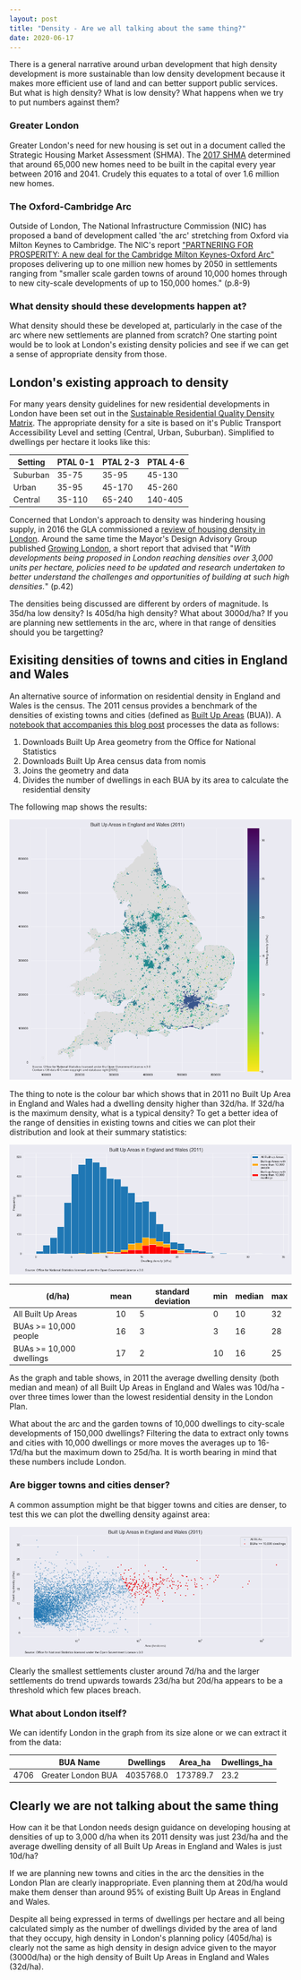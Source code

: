 ```yaml
---
layout: post
title: "Density - Are we all talking about the same thing?"
date: 2020-06-17
---
```


There is a general narrative around urban development that high density development is more sustainable than low density development because it makes more efficient use of land and can better support public services. But what is high density? What is low density? What happens when we try to put numbers against them?

### Greater London

Greater London's need for new housing is set out in a document called the Strategic Housing Market Assessment (SHMA). The [2017 SHMA](https://www.london.gov.uk/sites/default/files/london_shma_2017.pdf) determined that around 65,000 new homes need to be built in the capital every year between 2016 and 2041. Crudely this equates to a total of over 1.6 million new homes.

### The Oxford-Cambridge Arc

Outside of London, The National Infrastructure Commission (NIC) has proposed a band of development called 'the arc' stretching from Oxford via Milton Keynes to Cambridge. The NIC's report ["PARTNERING FOR PROSPERITY: A new deal for the Cambridge Milton Keynes-Oxford Arc"](https://www.nic.org.uk/wp-content/uploads/Partnering-for-Prosperty.pdf) proposes delivering up to one million new homes by 2050 in settlements ranging from "smaller scale garden towns of around 10,000 homes through to new city-scale developments of up to 150,000 homes." (p.8-9)

### What density should these developments happen at?

What density should these be developed at, particularly in the case of the arc where new settlements are planned from scratch? One starting point would be to look at London's existing density policies and see if we can get a sense of appropriate density from those.

## London's existing approach to density

For many years density guidelines for new residential developments in London have been set out in the [Sustainable Residential Quality Density Matrix](https://www.london.gov.uk/what-we-do/planning/london-plan/current-london-plan/london-plan-chapter-3/policy-34-optimising). The appropriate density for a site is based on it's Public Transport Accessibility Level and setting (Central, Urban, Suburban). Simplified to dwellings per hectare it looks like this:

|Setting|PTAL 0-1|PTAL 2-3|PTAL 4-6|
|---|---|---|---|
|Suburban|35-75|35-95|45-130|
|Urban|35-95|45-170|45-260|
|Central|35-110|65-240|140-405|

Concerned that London's approach to density was hindering housing supply, in 2016 the GLA commissioned a [review of housing density in London](https://www.london.gov.uk/what-we-do/planning/london-plan/london-plan-technical-and-research-reports#acc-i-48973). Around the same time the Mayor's Design Advisory Group published [Growing London](https://www.london.gov.uk/sites/default/files/mdag_agenda_growing_london.pdf), a short report that advised that "*With developments being proposed in London reaching densities over 3,000 units per hectare, policies need to be updated and research undertaken to better understand the challenges and opportunities of building at such high densities.*" (p.42)

The densities being discussed are different by orders of magnitude. Is 35d/ha low density? Is 405d/ha high density? What about 3000d/ha? If you are planning new settlements in the arc, where in that range of densities should you be targetting?

## Exisiting densities of towns and cities in England and Wales

An alternative source of information on residential density in England and Wales is the census. The 2011 census provides a benchmark of the densities of existing towns and cities (defined as [Built Up Areas](https://www.nomisweb.co.uk/articles/ref/builtupareas_userguidance.pdf) (BUA)). A [notebook that accompanies this blog post](https://github.com/AtelierLibre/AtelierLibre.github.io/blob/master/_jupyter/200617_BUA_DwellingDensity.ipynb) processes the data as follows:

1. Downloads Built Up Area geometry from the Office for National Statistics
2. Downloads Built Up Area census data from nomis
3. Joins the geometry and data
4. Divides the number of dwellings in each BUA by its area to calculate the residential density

The following map shows the results:

![Map of BUAs in England and Wales coloured by dwelling density](/images/BUA_dwelling_density_map.png "Map of BUAs in England and Wales coloured by dwelling density")

The thing to note is the colour bar which shows that in 2011 no Built Up Area in England and Wales had a dwelling density higher than 32d/ha. If 32d/ha is the maximum density, what is a typical density? To get a better idea of the range of densities in existing towns and cities we can plot their distribution and look at their summary statistics:

![Histogram showing the distribution of BUA dwelling densities](/images/BUA_dwelling_density_distribution.png "Histogram showing the distribution of BUA dwelling densities")

|(d/ha)|mean|standard deviation|min|median|max|
|---|:---:|---|---|---|---|
|All Built Up Areas|10|5|0|10|32|
|BUAs >= 10,000 people|16|3|3|16|28|
|BUAs >= 10,000 dwellings|17|2|10|16|25|

As the graph and table shows, in 2011 the average dwelling density (both median and mean) of all Built Up Areas in England and Wales was 10d/ha - over three times lower than the lowest residential density in the London Plan.

What about the arc and the garden towns of 10,000 dwellings to city-scale developments of 150,000 dwellings? Filtering the data to extract only towns and cities with 10,000 dwellings or more moves the averages up to 16-17d/ha but the maximum down to 25d/ha. It is worth bearing in mind that these numbers include London.

### Are bigger towns and cities denser?

A common assumption might be that bigger towns and cities are denser, to test this we can plot the dwelling density against area:

![Scatter plot of BUA dwelling densities against area](/images/BUA_dwelling_density_by_area.png "Scatter plot of BUA dwelling densities against area")

Clearly the smallest settlements cluster around 7d/ha and the larger settlements do trend upwards towards 23d/ha but 20d/ha appears to be a threshold which few places breach.

### What about London itself?

We can identify London in the graph from its size alone or we can extract it from the data:

|   |BUA Name|Dwellings|Area_ha|Dwellings_ha|
|---|---|---|---|---|
|4706|Greater London BUA|4035768.0|173789.7|23.2|

## Clearly we are not talking about the same thing

How can it be that London needs design guidance on developing housing at densities of up to 3,000 d/ha when its 2011 density was just 23d/ha and the average dwelling density of all Built Up Areas in England and Wales is just 10d/ha?

If we are planning new towns and cities in the arc the densities in the London Plan are clearly inappropriate. Even planning them at 20d/ha would make them denser than around 95% of existing Built Up Areas in England and Wales.

Despite all being expressed in terms of dwellings per hectare and all being calculated simply as the number of dwellings divided by the area of land that they occupy, high density in London's planning policy (405d/ha) is clearly not the same as high density in design advice given to the mayor (3000d/ha) or the high density of Built Up Areas in England and Wales (32d/ha).
